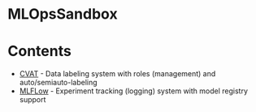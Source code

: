 # MLOpsSandbox

# Contents
- [CVAT](cvat) - Data labeling system with roles (management) and auto/semiauto-labeling
- [MLFLow](mlflow) - Experiment tracking (logging) system with model registry support
